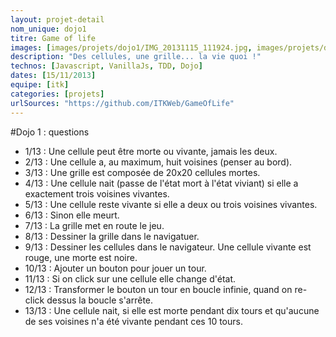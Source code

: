 ```yaml
---
layout: projet-detail
nom_unique: dojo1
titre: Game of life
images: [images/projets/dojo1/IMG_20131115_111924.jpg, images/projets/dojo1/IMG_20131115_112924.jpg, images/projets/dojo1/IMG_20131115_114439.jpg, images/projets/dojo1/IMG_20131115_114448.jpg]
description: "Des cellules, une grille... la vie quoi !"
technos: [Javascript, VanillaJs, TDD, Dojo]
dates: [15/11/2013]
equipe: [itk]
categories: [projets]
urlSources: "https://github.com/ITKWeb/GameOfLife"
---
```


#Dojo 1 : questions

* 1/13 : Une cellule peut être morte ou vivante, jamais les deux.
* 2/13 : Une cellule a, au maximum, huit voisines (penser au bord).
* 3/13 : Une grille est composée de 20x20 cellules mortes.
* 4/13 : Une cellule nait (passe de l'état mort à l'état viviant) si elle a exactement trois voisines vivantes.
* 5/13 : Une cellule reste vivante si elle a deux ou trois voisines vivantes.
* 6/13 : Sinon elle meurt.
* 7/13 : La grille met en route le jeu.
* 8/13 : Dessiner la grille dans le navigatuer.
* 9/13 : Dessiner les cellules dans le navigateur. Une cellule vivante est rouge, une morte est noire.
* 10/13 : Ajouter un bouton pour jouer un tour.
* 11/13 : Si on click sur une cellule elle change d'état.
* 12/13 : Transformer le bouton un tour en boucle infinie, quand on re-click dessus la boucle s'arrête. 
* 13/13 : Une cellule nait, si elle est morte pendant dix tours et qu'aucune de ses voisines n'a été vivante pendant ces 10 tours.
